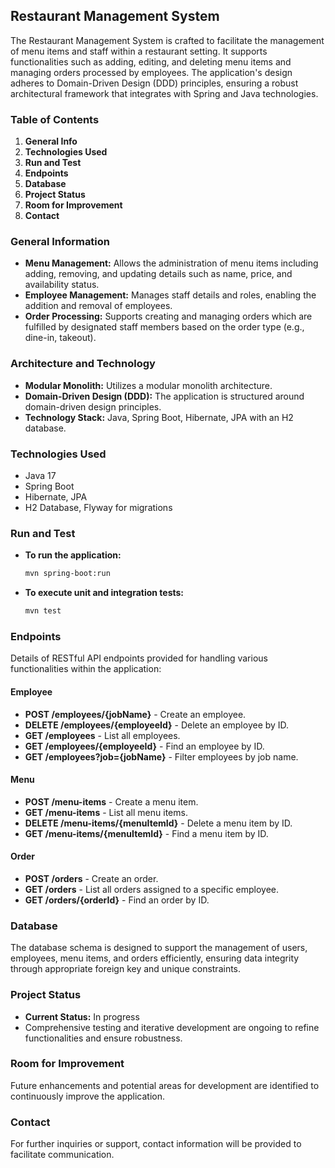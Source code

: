 ## Restaurant Management System

The Restaurant Management System is crafted to facilitate the management of menu items and staff within a restaurant setting. It supports functionalities such as adding, editing, and deleting menu items and managing orders processed by employees. The application's design adheres to Domain-Driven Design (DDD) principles, ensuring a robust architectural framework that integrates with Spring and Java technologies.

### Table of Contents

1. **General Info**
2. **Technologies Used**
3. **Run and Test**
4. **Endpoints**
5. **Database**
6. **Project Status**
7. **Room for Improvement**
8. **Contact**

### General Information

- **Menu Management:** Allows the administration of menu items including adding, removing, and updating details such as name, price, and availability status.
- **Employee Management:** Manages staff details and roles, enabling the addition and removal of employees.
- **Order Processing:** Supports creating and managing orders which are fulfilled by designated staff members based on the order type (e.g., dine-in, takeout).

### Architecture and Technology

- **Modular Monolith:** Utilizes a modular monolith architecture.
- **Domain-Driven Design (DDD):** The application is structured around domain-driven design principles.
- **Technology Stack:** Java, Spring Boot, Hibernate, JPA with an H2 database.

### Technologies Used

- Java 17
- Spring Boot
- Hibernate, JPA
- H2 Database, Flyway for migrations

### Run and Test

- **To run the application:**
  ```bash
  mvn spring-boot:run
  ```
- **To execute unit and integration tests:**
  ```bash
  mvn test
  ```

### Endpoints

Details of RESTful API endpoints provided for handling various functionalities within the application:

#### Employee
- **POST /employees/{jobName}** - Create an employee.
- **DELETE /employees/{employeeId}** - Delete an employee by ID.
- **GET /employees** - List all employees.
- **GET /employees/{employeeId}** - Find an employee by ID.
- **GET /employees?job={jobName}** - Filter employees by job name.

#### Menu
- **POST /menu-items** - Create a menu item.
- **GET /menu-items** - List all menu items.
- **DELETE /menu-items/{menuItemId}** - Delete a menu item by ID.
- **GET /menu-items/{menuItemId}** - Find a menu item by ID.

#### Order
- **POST /orders** - Create an order.
- **GET /orders** - List all orders assigned to a specific employee.
- **GET /orders/{orderId}** - Find an order by ID.

### Database

The database schema is designed to support the management of users, employees, menu items, and orders efficiently, ensuring data integrity through appropriate foreign key and unique constraints.

### Project Status

- **Current Status:** In progress
- Comprehensive testing and iterative development are ongoing to refine functionalities and ensure robustness.

### Room for Improvement

Future enhancements and potential areas for development are identified to continuously improve the application.

### Contact

For further inquiries or support, contact information will be provided to facilitate communication.
